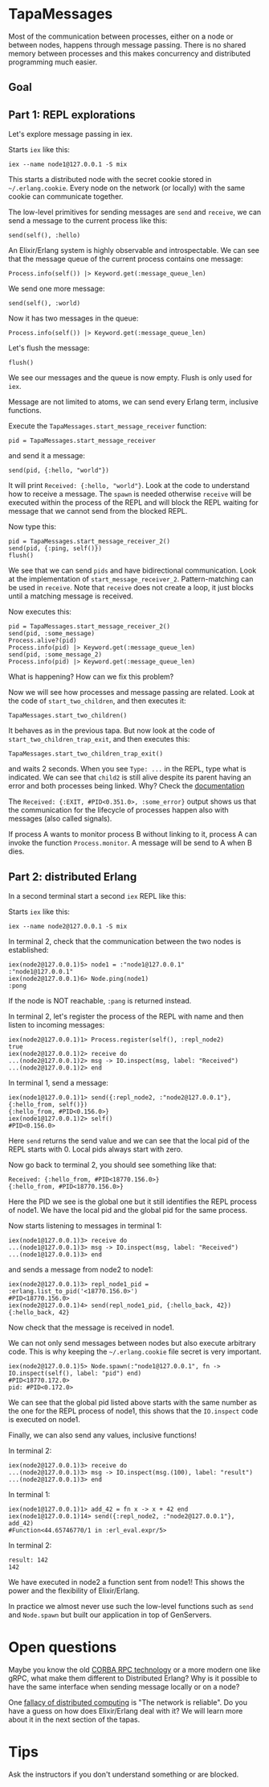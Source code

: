 # TapaMessages

Most of the communication between processes, either on a node or between nodes,
happens through message passing. There is no shared memory between processes and
this makes concurrency and distributed programming much easier.

## Goal

## Part 1: REPL explorations

Let's explore message passing in iex.

Starts `iex` like this:

```
iex --name node1@127.0.0.1 -S mix
```

This starts a distributed node with the secret cookie stored in `~/.erlang.cookie`.
Every node on the network (or locally) with the same cookie can communicate together.

The low-level primitives for sending messages are `send` and `receive`, we can send a message
to the current process like this:

```
send(self(), :hello)
```

An Elixir/Erlang system is highly observable and introspectable. We can see that the message queue
of the current process contains one message:

```
Process.info(self()) |> Keyword.get(:message_queue_len)
```

We send one more message:
```
send(self(), :world)
```

Now it has two messages in the queue:
```
Process.info(self()) |> Keyword.get(:message_queue_len)
```

Let's flush the message:

```
flush()
```

We see our messages and the queue is now empty. Flush is only used for `iex`.

Message are not limited to atoms, we can send every Erlang term, inclusive functions.

Execute the `TapaMessages.start_message_receiver` function:

```
pid = TapaMessages.start_message_receiver
```

and send it a message:

```
send(pid, {:hello, "world"})
```

It will print `Received: {:hello, "world"}`. Look at the code to understand how to receive a message.
The `spawn` is needed otherwise `receive` will be executed within the process of the REPL and will block
the REPL waiting for message that we cannot send from the blocked REPL.

Now type this:

```
pid = TapaMessages.start_message_receiver_2()
send(pid, {:ping, self()})
flush()
```

We see that we can send `pids` and have bidirectional communication. Look at the
implementation of `start_message_receiver_2`. Pattern-matching can be used in `receive`.
Note that `receive` does not create a loop, it just blocks until a matching message is received.

Now executes this:

```
pid = TapaMessages.start_message_receiver_2()
send(pid, :some_message)
Process.alive?(pid)
Process.info(pid) |> Keyword.get(:message_queue_len)
send(pid, :some_message_2)
Process.info(pid) |> Keyword.get(:message_queue_len)
```

What is happening? How can we fix this problem?

Now we will see how processes and message passing are related. Look at the code
of `start_two_children`, and then executes it:

```
TapaMessages.start_two_children()
```

It behaves as in the previous tapa. But now look at the code of
`start_two_children_trap_exit`, and then executes this:

```
TapaMessages.start_two_children_trap_exit()

```

and waits 2 seconds. When you see `Type: ...` in the REPL, type what is
indicated. We can see that `child2` is still alive despite its parent having an
error and both processes being linked. Why? Check the
[documentation](https://hexdocs.pm/elixir/1.14/Process.html#exit/2)

The `Received: {:EXIT, #PID<0.351.0>, :some_error}` output shows us that the
communication for the lifecycle of processes happen also with messages (also
called signals).

If process A wants to monitor process B without linking to it, process A can invoke the
function `Process.monitor`. A message will be send to A when B dies.

## Part 2: distributed Erlang

In a second terminal start a second `iex` REPL like this:

Starts `iex` like this:

```
iex --name node2@127.0.0.1 -S mix
```

In terminal 2, check that the communication between the two nodes is established:

```
iex(node2@127.0.0.1)5> node1 = :"node1@127.0.0.1"
:"node1@127.0.0.1"
iex(node2@127.0.0.1)6> Node.ping(node1)
:pong
```

If the node is NOT reachable, `:pang` is returned instead.

In terminal 2, let's register the process of the REPL with name and then listen
to incoming messages:

```
iex(node2@127.0.0.1)1> Process.register(self(), :repl_node2)
true
iex(node2@127.0.0.1)2> receive do
...(node2@127.0.0.1)2> msg -> IO.inspect(msg, label: "Received")
...(node2@127.0.0.1)2> end
```

In terminal 1, send a message:

```
iex(node1@127.0.0.1)1> send({:repl_node2, :"node2@127.0.0.1"}, {:hello_from, self()})
{:hello_from, #PID<0.156.0>}
iex(node1@127.0.0.1)2> self()
#PID<0.156.0>
```

Here `send` returns the send value and we can see that the local pid of the REPL
starts with 0. Local pids always start with zero.

Now go back to terminal 2, you should see something like that:

```
Received: {:hello_from, #PID<18770.156.0>}
{:hello_from, #PID<18770.156.0>}
```

Here the PID we see is the global one but it still identifies the REPL process
of node1. We have the local pid and the global pid for the same process.

Now starts listening to messages in terminal 1:

```
iex(node1@127.0.0.1)3> receive do
...(node1@127.0.0.1)3> msg -> IO.inspect(msg, label: "Received")
...(node1@127.0.0.1)3> end
```

and sends a message from node2 to node1:

```
iex(node2@127.0.0.1)3> repl_node1_pid = :erlang.list_to_pid('<18770.156.0>')
#PID<18770.156.0>
iex(node2@127.0.0.1)4> send(repl_node1_pid, {:hello_back, 42})
{:hello_back, 42}
```

Now check that the message is received in node1.

We can not only send messages between nodes but also execute arbitrary code.
This is why keeping the `~/.erlang.cookie` file secret is very important.

```
iex(node2@127.0.0.1)5> Node.spawn(:"node1@127.0.0.1", fn -> IO.inspect(self(), label: "pid") end)
#PID<18770.172.0>
pid: #PID<0.172.0>
```

We can see that the global pid listed above starts with the same number as the
one for the REPL process of node1, this shows that the `IO.inspect` code is
executed on node1.

Finally, we can also send any values, inclusive functions!

In terminal 2:

```
iex(node2@127.0.0.1)3> receive do
...(node2@127.0.0.1)3> msg -> IO.inspect(msg.(100), label: "result")
...(node2@127.0.0.1)3> end
```

In terminal 1:

```
iex(node1@127.0.0.1)1> add_42 = fn x -> x + 42 end
iex(node1@127.0.0.1)14> send({:repl_node2, :"node2@127.0.0.1"}, add_42)
#Function<44.65746770/1 in :erl_eval.expr/5>
```

In terminal 2:

```
result: 142
142
```

We have executed in node2 a function sent from node1! This shows the power and
the flexibility of Elixir/Erlang.

In practice we almost never use such the low-level functions such as `send` and
`Node.spawn` but built our application in top of GenServers.

# Open questions

Maybe you know the old [CORBA RPC
technology](https://en.wikipedia.org/wiki/Common_Object_Request_Broker_Architecture)
or a more modern one like gRPC, what make them different to Distributed Erlang?
Why is it possible to have the same interface when sending message locally or on
a node?

One [fallacy of distributed
computing](https://en.wikipedia.org/wiki/Fallacies_of_distributed_computing) is
"The network is reliable". Do you have a guess on how does Elixir/Erlang deal
with it? We will learn more about it in the next section of the tapas.

# Tips

Ask the instructors if you don't understand something or are blocked.
